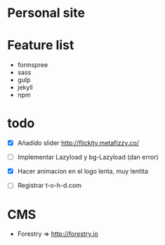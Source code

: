# Personal site

# Feature list

- formspree
- sass
- gulp
- jekyll
- npm

# todo
- [x] Añadido slider http://flickity.metafizzy.co/

- [ ] Implementar Lazyload y bg-Lazyload (dan error)

- [x] Hacer animacion en el logo lenta, muy lentita

- [ ] Registrar t-o-h-d.com

# CMS
- Forestry => http://forestry.io
